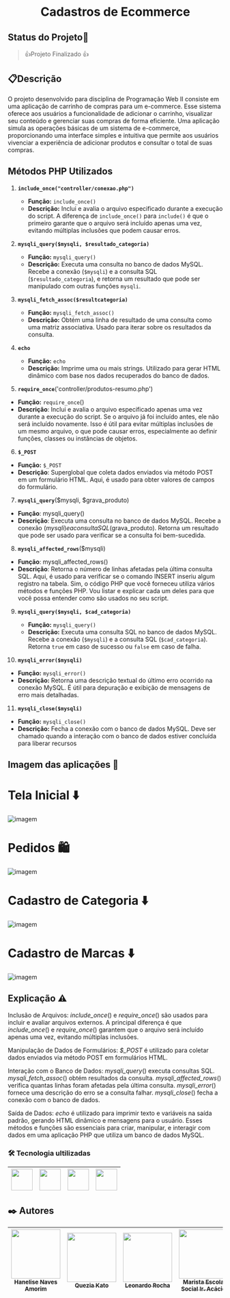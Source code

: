 <h1 align="center"> Cadastros de Ecommerce </h1>

## Status do Projeto🚧
> 👍Projeto Finalizado 👍

## 📋Descrição
O projeto desenvolvido para disciplina de Programação Web II consiste em uma aplicação de carrinho de compras para um e-commerce. Esse sistema oferece aos usuários a funcionalidade de adicionar o carrinho, visualizar seu conteúdo e gerenciar suas compras de forma eficiente. Uma aplicação simula as operações básicas de um sistema de e-commerce, proporcionando uma interface simples e intuitiva que permite aos usuários vivenciar a experiência de adicionar produtos e consultar o total de suas compras.

## Métodos PHP Utilizados 

1. **`include_once("controller/conexao.php")`**
   - **Função:** `include_once()`
   - **Descrição:** Inclui e avalia o arquivo especificado durante a execução do script. A diferença de `include_once()` para `include()` é que o primeiro garante que o arquivo será incluído apenas uma vez, evitando múltiplas inclusões que podem causar erros.
 
2. **`mysqli_query($mysqli, $resultado_categoria)`**
   - **Função:** `mysqli_query()`
   - **Descrição:** Executa uma consulta no banco de dados MySQL. Recebe a conexão (`$mysqli`) e a consulta SQL (`$resultado_categoria`), e retorna um resultado que pode ser manipulado com outras funções `mysqli`.
 
3. **`mysqli_fetch_assoc($resultcategoria)`**
   - **Função:** `mysqli_fetch_assoc()`
   - **Descrição:** Obtém uma linha de resultado de uma consulta como uma matriz associativa. Usado para iterar sobre os resultados da consulta.
 
4. **`echo`**
   - **Função:** `echo`
   - **Descrição:** Imprime uma ou mais strings. Utilizado para gerar HTML dinâmico com base nos dados recuperados do banco de dados.
 
5. **`require_once`**('controller/produtos-resumo.php')
- **Função:** `require_once`()
- **Descrição**: Inclui e avalia o arquivo especificado apenas uma vez durante a execução do script. Se o arquivo já foi incluído antes, ele não será incluído novamente. Isso é útil para evitar múltiplas inclusões de um mesmo arquivo, o que pode causar erros, especialmente ao definir funções, classes ou instâncias de objetos.
 
6. **`$_POST`**
- **Função:** `$_POST`
- **Descrição**: Superglobal que coleta dados enviados via método POST em um formulário HTML. Aqui, é usado para obter valores de campos do formulário.
 
7. **`mysqli_query`**($mysqli, $grava_produto)
- **Função**: mysqli_query()
- **Descrição**: Executa uma consulta no banco de dados MySQL. Recebe a conexão ($mysqli) e a consulta SQL ($grava_produto). Retorna um resultado que pode ser usado para verificar se a consulta foi bem-sucedida.
 
8. **`mysqli_affected_rows`**($mysqli)
- **Função**: mysqli_affected_rows()
- **Descrição**: Retorna o número de linhas afetadas pela última consulta SQL. Aqui, é usado para verificar se o comando INSERT inseriu algum registro na tabela.
Sim, o código PHP que você forneceu utiliza vários métodos e funções PHP. Vou listar e explicar cada um deles para que você possa entender como são usados no seu script.
 
9. **`mysqli_query($mysqli, $cad_categoria)`**
   - **Função:** `mysqli_query()`
   - **Descrição:** Executa uma consulta SQL no banco de dados MySQL. Recebe a conexão (`$mysqli`) e a consulta SQL (`$cad_categoria`). Retorna `true` em caso de sucesso ou `false` em caso de falha.
 
10. **`mysqli_error($mysqli)`**
   - **Função:** `mysqli_error()`
   - **Descrição:** Retorna uma descrição textual do último erro ocorrido na conexão MySQL. É útil para depuração e exibição de mensagens de erro mais detalhadas.
 
11. **`mysqli_close($mysqli)`**
   - **Função:** `mysqli_close()`
   - **Descrição:** Fecha a conexão com o banco de dados MySQL. Deve ser chamado quando a interação com o banco de dados estiver concluída para liberar recursos

## Imagem das aplicações 📸

# Tela Inicial ⬇️
   ![imagem](img/telainicial.png)

# Pedidos 🛍️
   ![imagem](img/gifcarrinho.gif)

# Cadastro de Categoria ⬇️
   ![imagem](img/gifcategoria.gif)

# Cadastro de Marcas ⬇️
   ![imagem](img/gifmarcas.gif)

## Explicação ⚠️

Inclusão de Arquivos:
*include_once*() e *require_once*() são usados para incluir e avaliar arquivos externos. A principal diferença é que *include_once*() e *require_once*() garantem que o arquivo será incluído apenas uma vez, evitando múltiplas inclusões.
 
Manipulação de Dados de Formulários:
*$_POST* é utilizado para coletar dados enviados via método POST em formulários HTML.
 
Interação com o Banco de Dados:
*mysqli_query*() executa consultas SQL.
*mysqli_fetch_assoc*() obtém resultados da consulta.
*mysqli_affected_rows*() verifica quantas linhas foram afetadas pela última consulta.
*mysqli_error*() fornece uma descrição do erro se a consulta falhar.
*mysqli_close*() fecha a conexão com o banco de dados.
 
Saída de Dados:
*echo* é utilizado para imprimir texto e variáveis na saída padrão, gerando HTML dinâmico e mensagens para o usuário.
Esses métodos e funções são essenciais para criar, manipular, e interagir com dados em uma aplicação PHP que utiliza um banco de dados MySQL.

### 🛠️ Tecnologia ultilizadas
<img src="https://cdn.jsdelivr.net/gh/devicons/devicon/icons/github/github-original-wordmark.svg" width=50  />  |<img src="https://cdn.jsdelivr.net/gh/devicons/devicon/icons/javascript/javascript-plain.svg" width=50 /> |  <img src="https://cdn.jsdelivr.net/gh/devicons/devicon@latest/icons/threedsmax/threedsmax-original.svg" width=50/> |<img src="https://cdn.jsdelivr.net/gh/devicons/devicon/icons/css3/css3-original-wordmark.svg" width=50/> |
| :---: | :---: | :---: | :---: | 

## ✒️ Autores
| [<img loading="lazy" src="https://avatars.githubusercontent.com/u/105460028?v=4" width=115><br><sub>Hanelise Naves Amorim</sub>](https://github.com/hiseamorim) | [<img loading="lazy" src="https://avatars.githubusercontent.com/u/130574133?v=4" width=115><br><sub>Quezia Kato</sub>](https://github.com/QueziaKato) |  [<img loading="lazy" src="https://avatars.githubusercontent.com/u/86802310?v=4" width=115><br><sub>Leonardo Rocha</sub>](https://github.com/LeonardoRochaMarista) |  [<img loading="lazy" src="https://avatars.githubusercontent.com/u/86796647?s=200&v=4" width=115><br><sub>Marista Escola Social Ir. Acácio</sub>](https://github.com/MaristaIrAcacio) | 
| :---: | :---: | :---: | :---: |

